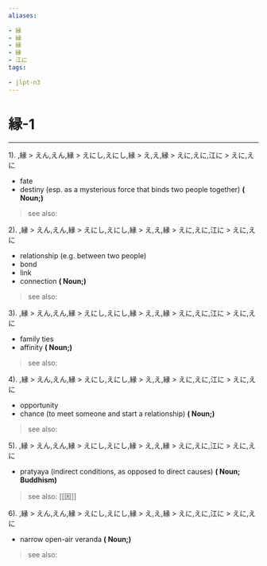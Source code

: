 ```yaml
---
aliases:
    
- 縁
- 縁
- 縁
- 縁
- 江に
tags:
    
- jlpt-n3
---
```


# 縁-1
---
1).
,縁 > えん,えん,縁 > えにし,えにし,縁 > え,え,縁 > えに,えに,江に > えに,えに

- fate
- destiny (esp. as a mysterious force that binds two people together)
**( Noun;)**
> see also: 
            
2).
,縁 > えん,えん,縁 > えにし,えにし,縁 > え,え,縁 > えに,えに,江に > えに,えに

- relationship (e.g. between two people)
- bond
- link
- connection
**( Noun;)**
> see also: 
            
3).
,縁 > えん,えん,縁 > えにし,えにし,縁 > え,え,縁 > えに,えに,江に > えに,えに

- family ties
- affinity
**( Noun;)**
> see also: 
            
4).
,縁 > えん,えん,縁 > えにし,えにし,縁 > え,え,縁 > えに,えに,江に > えに,えに

- opportunity
- chance (to meet someone and start a relationship)
**( Noun;)**
> see also: 
            
5).
,縁 > えん,えん,縁 > えにし,えにし,縁 > え,え,縁 > えに,えに,江に > えに,えに

- pratyaya (indirect conditions, as opposed to direct causes)
**( Noun; Buddhism)**
> see also:  [[因]]
            
6).
,縁 > えん,えん,縁 > えにし,えにし,縁 > え,え,縁 > えに,えに,江に > えに,えに

- narrow open-air veranda
**( Noun;)**
> see also: 
            